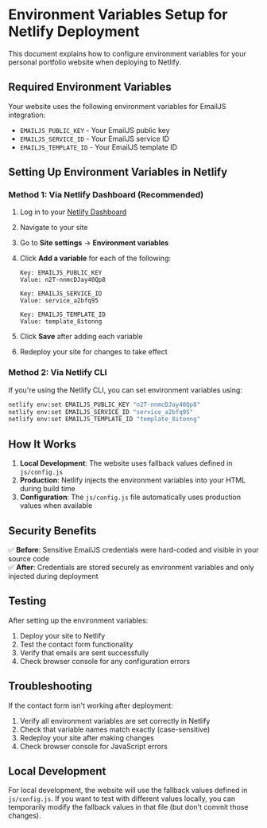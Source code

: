# Environment Variables Setup for Netlify Deployment

This document explains how to configure environment variables for your personal portfolio website when deploying to Netlify.

## Required Environment Variables

Your website uses the following environment variables for EmailJS integration:

- `EMAILJS_PUBLIC_KEY` - Your EmailJS public key
- `EMAILJS_SERVICE_ID` - Your EmailJS service ID  
- `EMAILJS_TEMPLATE_ID` - Your EmailJS template ID

## Setting Up Environment Variables in Netlify

### Method 1: Via Netlify Dashboard (Recommended)

1. Log in to your [Netlify Dashboard](https://app.netlify.com/)
2. Navigate to your site
3. Go to **Site settings** → **Environment variables**
4. Click **Add a variable** for each of the following:

   ```
   Key: EMAILJS_PUBLIC_KEY
   Value: n2T-nnmcDJay40Qp8
   
   Key: EMAILJS_SERVICE_ID
   Value: service_a2bfq95
   
   Key: EMAILJS_TEMPLATE_ID
   Value: template_8itonng
   ```

5. Click **Save** after adding each variable
6. Redeploy your site for changes to take effect

### Method 2: Via Netlify CLI

If you're using the Netlify CLI, you can set environment variables using:

```bash
netlify env:set EMAILJS_PUBLIC_KEY "n2T-nnmcDJay40Qp8"
netlify env:set EMAILJS_SERVICE_ID "service_a2bfq95"
netlify env:set EMAILJS_TEMPLATE_ID "template_8itonng"
```

## How It Works

1. **Local Development**: The website uses fallback values defined in `js/config.js`
2. **Production**: Netlify injects the environment variables into your HTML during build time
3. **Configuration**: The `js/config.js` file automatically uses production values when available

## Security Benefits

✅ **Before**: Sensitive EmailJS credentials were hard-coded and visible in your source code  
✅ **After**: Credentials are stored securely as environment variables and only injected during deployment

## Testing

After setting up the environment variables:

1. Deploy your site to Netlify
2. Test the contact form functionality
3. Verify that emails are sent successfully
4. Check browser console for any configuration errors

## Troubleshooting

If the contact form isn't working after deployment:

1. Verify all environment variables are set correctly in Netlify
2. Check that variable names match exactly (case-sensitive)
3. Redeploy your site after making changes
4. Check browser console for JavaScript errors

## Local Development

For local development, the website will use the fallback values defined in `js/config.js`. If you want to test with different values locally, you can temporarily modify the fallback values in that file (but don't commit those changes).
